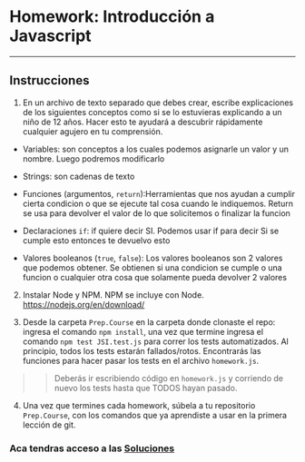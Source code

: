 # Homework: Introducción a Javascript

---

## Instrucciones

1. En un archivo de texto separado que debes crear, escribe explicaciones de los siguientes conceptos como si se lo estuvieras explicando a un niño de 12 años. Hacer esto te ayudará a descubrir rápidamente cualquier agujero en tu comprensión.

 * Variables: son conceptos a los cuales podemos asignarle un valor y un nombre. Luego podremos modificarlo

 * Strings: son cadenas de texto

 * Funciones (argumentos, `return`):Herramientas que nos ayudan a cumplir cierta condicion o que se ejecute tal cosa cuando le indiquemos. Return se usa para devolver el valor de lo que solicitemos o finalizar la funcion

 * Declaraciones `if`: if quiere decir SI. Podemos usar if para decir Si se cumple esto entonces te devuelvo esto

 * Valores booleanos (`true`, `false`): Los valores booleanos son 2 valores que podemos obtener. Se obtienen si una condicion se cumple o una funcion o cualquier otra cosa que solamente pueda devolver 2 valores
 

2. Instalar Node y NPM. NPM se incluye con Node. <https://nodejs.org/en/download/>

3. Desde la carpeta `Prep.Course` en la carpeta donde clonaste el repo: ingresa el comando `npm install`, una vez que termine ingresa el comando `npm test JSI.test.js` para correr los tests automatizados. Al principio, todos los tests estarán fallados/rotos. Encontrarás las funciones para hacer pasar los tests en el archivo `homework.js`.

>> Deberás ir escribiendo código en `homework.js` y corriendo de nuevo los tests hasta que TODOS hayan pasado.

4. Una vez que termines cada homework, súbela a tu repositorio `Prep.Course`, con los comandos que ya aprendiste a usar en la primera lección de git.

### Aca tendras acceso a las [Soluciones](https://github.com/atralice/Curso.Prep.Henry/blob/solution/02-JS-I/homework/homework.js)
